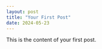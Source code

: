 ```yaml
---
layout: post
title: "Your First Post"
date: 2024-05-23
---
```


This is the content of your first post.
